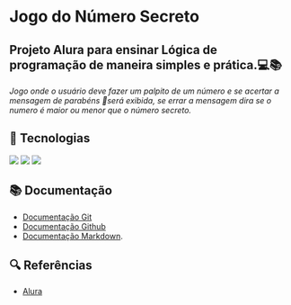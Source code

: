 # Jogo do Número Secreto

## Projeto Alura para ensinar Lógica de programação de maneira simples e prática.💻📚

*Jogo onde o usuário deve fazer um palpito de um número e se acertar a mensagem de parabéns 🎉será exibida, se errar a mensagem dira se o numero é maior ou menor que o número secreto.*
## 🤖 Tecnologias
  <div>
  <img src="https://img.shields.io/badge/HTML-239120?style=for-the-badge&logo=html5&logoColor=white">
  <img src="https://img.shields.io/badge/CSS-239120?&style=for-the-badge&logo=css3&logoColor=white">
  <img src="https://img.shields.io/badge/JavaScript-F7DF1E?style=for-the-badge&logo=javascript&logoColor=black">
</div>

## 📚 Documentação
- [Documentação Git](https://git-scm.com/doc)
- [Documentação Github](https://docs.github.com/pt/get-started/start-your-journey/about-github-and-git)
- [Documentação Markdown](https://wordpress.com/support/markdown-quick-reference/).

## 🔍 Referências
- [Alura](Alura.com.br)
